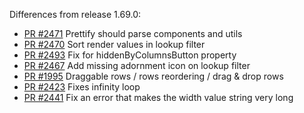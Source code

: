 Differences from release 1.69.0:

- [PR #2471](https://github.com/mbrn/material-table/pull/2471) Prettify should parse components and utils
- [PR #2470](https://github.com/mbrn/material-table/pull/2470) Sort render values in lookup filter
- [PR #2493](https://github.com/mbrn/material-table/pull/2468) Fix for hiddenByColumnsButton property
- [PR #2467](https://github.com/mbrn/material-table/pull/2467) Add missing adornment icon on lookup filter
- [PR #1995](https://github.com/mbrn/material-table/pull/1995) Draggable rows / rows reordering / drag & drop rows
- [PR #2423](https://github.com/mbrn/material-table/pull/2423) Fixes infinity loop
- [PR #2441](https://github.com/mbrn/material-table/pull/2441) Fix an error that makes the width value string very long
